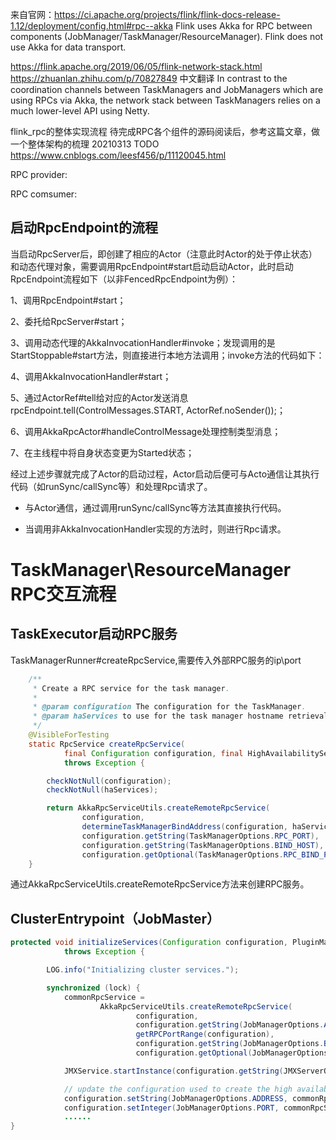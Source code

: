 来自官网：https://ci.apache.org/projects/flink/flink-docs-release-1.12/deployment/config.html#rpc--akka
Flink uses Akka for RPC between components (JobManager/TaskManager/ResourceManager). Flink does not use Akka for data transport.

https://flink.apache.org/2019/06/05/flink-network-stack.html
https://zhuanlan.zhihu.com/p/70827849 中文翻译
In contrast to the coordination channels between TaskManagers and JobManagers which are using RPCs via Akka, the network stack between TaskManagers relies on a much lower-level API using Netty.



flink_rpc的整体实现流程
待完成RPC各个组件的源码阅读后，参考这篇文章，做一个整体架构的梳理 20210313 TODO
https://www.cnblogs.com/leesf456/p/11120045.html


RPC provider:


RPC comsumer:


## 启动RpcEndpoint的流程
当启动RpcServer后，即创建了相应的Actor（注意此时Actor的处于停止状态）和动态代理对象，需要调用RpcEndpoint#start启动启动Actor，此时启动RpcEndpoint流程如下（以非FencedRpcEndpoint为例）：

1、调用RpcEndpoint#start；

2、委托给RpcServer#start；

3、调用动态代理的AkkaInvocationHandler#invoke；发现调用的是StartStoppable#start方法，则直接进行本地方法调用；invoke方法的代码如下：

4、调用AkkaInvocationHandler#start；

5、通过ActorRef#tell给对应的Actor发送消息rpcEndpoint.tell(ControlMessages.START, ActorRef.noSender());；

6、调用AkkaRpcActor#handleControlMessage处理控制类型消息；

7、在主线程中将自身状态变更为Started状态；

经过上述步骤就完成了Actor的启动过程，Actor启动后便可与Acto通信让其执行代码（如runSync/callSync等）和处理Rpc请求了。

* 与Actor通信，通过调用runSync/callSync等方法其直接执行代码。

* 当调用非AkkaInvocationHandler实现的方法时，则进行Rpc请求。



# TaskManager\ResourceManager RPC交互流程
## TaskExecutor启动RPC服务
TaskManagerRunner#createRpcService,需要传入外部RPC服务的ip\port
```java
    /**
     * Create a RPC service for the task manager.
     *
     * @param configuration The configuration for the TaskManager.
     * @param haServices to use for the task manager hostname retrieval
     */
    @VisibleForTesting
    static RpcService createRpcService(
            final Configuration configuration, final HighAvailabilityServices haServices)
            throws Exception {

        checkNotNull(configuration);
        checkNotNull(haServices);

        return AkkaRpcServiceUtils.createRemoteRpcService(
                configuration,
                determineTaskManagerBindAddress(configuration, haServices),
                configuration.getString(TaskManagerOptions.RPC_PORT),
                configuration.getString(TaskManagerOptions.BIND_HOST),
                configuration.getOptional(TaskManagerOptions.RPC_BIND_PORT));
    }
```

通过AkkaRpcServiceUtils.createRemoteRpcService方法来创建RPC服务。


## ClusterEntrypoint（JobMaster）
```java
protected void initializeServices(Configuration configuration, PluginManager pluginManager)
            throws Exception {

        LOG.info("Initializing cluster services.");

        synchronized (lock) {
            commonRpcService =
                    AkkaRpcServiceUtils.createRemoteRpcService(
                            configuration,
                            configuration.getString(JobManagerOptions.ADDRESS),
                            getRPCPortRange(configuration),
                            configuration.getString(JobManagerOptions.BIND_HOST),
                            configuration.getOptional(JobManagerOptions.RPC_BIND_PORT));

            JMXService.startInstance(configuration.getString(JMXServerOptions.JMX_SERVER_PORT));

            // update the configuration used to create the high availability services
            configuration.setString(JobManagerOptions.ADDRESS, commonRpcService.getAddress());
            configuration.setInteger(JobManagerOptions.PORT, commonRpcService.getPort());
            ......
}
```
